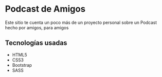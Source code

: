 <h1>Podcast de Amigos</h1>
<p>Este sitio te cuenta un poco más de un proyecto personal sobre un Podcast hecho por amigos, para amigos</p>

<h2>Tecnologías usadas</h2>
<ul>
<li>HTML5</li>
<li>CSS3</li>
<li>Bootstrap</li>
<li>SASS</li>
</ul>